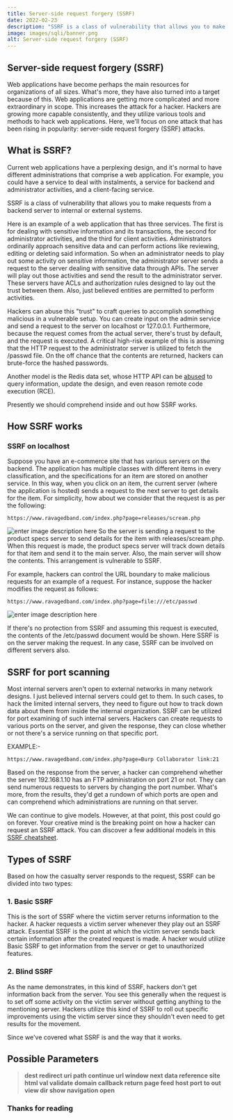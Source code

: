 ```yaml
---
title: Server-side request forgery (SSRF)
date: 2022-02-23
description: "SSRF is a class of vulnerability that allows you to make requests from a backend server to internal or external systems."
image: images/sqli/banner.png
alt: Server-side request forgery (SSRF)
---
```


## Server-side request forgery (SSRF)


Web applications have become perhaps the main resources for organizations of all sizes. What's more, they have also turned into a target because of this. Web applications are getting more complicated and more extraordinary in scope. This increases the attack for a hacker. Hackers are growing more capable consistently, and they utilize various tools and methods to hack web applications. Here, we'll focus on one attack that has been rising in popularity: server-side request forgery (SSRF) attacks.


## What is SSRF?


Current web applications have a perplexing design, and it's normal to have different administrations that comprise a web application. For example, you could have a service to deal with instalments, a service for backend and administrator activities, and a client-facing service. 

SSRF is a class of vulnerability that allows you to make requests from a backend server to internal or external systems.

Here is an example of a web application that has three services. The first is for dealing with sensitive information and its transactions, the second for administrator activities, and the third for client activities. Administrators ordinarily approach sensitive data and can perform actions like reviewing, editing or deleting said information. So when an administrator needs to play out some activity on sensitive information, the administrator server sends a request to the server dealing with sensitive data through APIs. The server will play out those activities and send the result to the administrator server. These servers have ACLs and authorization rules designed to lay out the trust between them. Also, just believed entities are permitted to perform activities.

Hackers can abuse this "trust" to craft queries to accomplish something malicious in a vulnerable setup. You can create input on the admin service and send a request to the server on localhost or 127.0.0.1. Furthermore, because the request comes from the actual server, there's trust by default, and the request is executed. A critical high-risk example of this is assuming that the HTTP request to the administrator server is utilized to fetch the  /passwd file. On the off chance that the contents are returned, hackers can brute-force the hashed passwords. 

Another model is the Redis data set, whose HTTP API can be [abused](https://maxchadwick.xyz/blog/ssrf-exploits-against-redis) to query information, update the design, and even reason remote code execution (RCE).

Presently we should comprehend inside and out how SSRF works.

## How SSRF works

### SSRF on localhost

Suppose you have an e-commerce site that has various servers on the backend. The application has multiple classes with different items in every classification, and the specifications for an item are stored on another service. In this way, when you click on an item, the current server (where the application is hosted) sends a request to the next server to get details for the item. For simplicity, how about we consider that the request is as per the following:

`https://www.ravagedband.com/index.php?page=releases/scream.php`

![enter image description here](https://i.postimg.cc/44hYTHpJ/home.png)
So the server is sending a request to the product specs server to send details for the item with releases/scream.php. When this request is made, the product specs server will track down details for that item and send it to the main server. Also, the main server will show the contents. This arrangement is vulnerable to SSRF.

For example, hackers can control the URL boundary to make malicious requests for an example of a request. For instance, suppose the hacker modifies the request as follows:

`https://www.ravagedband.com/index.php?page=file:///etc/passwd`

![enter image description here](https://i.postimg.cc/ZKJFKhZs/ssrf2.png)

If there's no protection from SSRF and assuming this request is executed, the contents of the /etc/passwd document would be shown. Here SSRF is on the server making the request. In any case, SSRF can be involved on different servers also.

## SSRF for port scanning

Most internal servers aren't open to external networks in many network designs. I just believed internal servers could get to them. In such cases, to hack the limited internal servers, they need to figure out how to track down data about them from inside the internal organization. SSRF can be utilized for port examining of such internal servers. Hackers can create requests to various ports on the server, and given the response, they can close whether or not there's a service running on that specific port.

EXAMPLE:-

`https://www.ravagedband.com/index.php?page=Burp Collaborator link:21`

Based on the response from the server, a hacker can comprehend whether the server 192.168.1.10 has an FTP administration on port 21 or not. They can send numerous requests to servers by changing the port number. What's more, from the results, they'd get a rundown of which ports are open and can comprehend which administrations are running on that server.

We can continue to give models. However, at that point, this post could go on forever. Your creative mind is the breaking point on how a hacker can request an SSRF attack. You can discover a few additional models in this [SSRF cheatsheet](https://highon.coffee/blog/ssrf-cheat-sheet/).

## Types of SSRF

Based on how the casualty server responds to the request, SSRF can be divided into two types:

### 1. Basic SSRF

This is the sort of SSRF where the victim server returns information to the hacker. A hacker requests a victim server whenever they play out an SSRF attack. Essential SSRF is the point at which the victim server sends back certain information after the created request is made. A hacker would utilize Basic SSRF to get information from the server or get to unauthorized features.

### 2. Blind SSRF


As the name demonstrates, in this kind of SSRF, hackers don't get information back from the server. You see this generally when the request is to set off some activity on the victim server without getting anything to the mentioning server. Hackers utilize this kind of SSRF to roll out specific improvements using the victim server since they shouldn't even need to get results for the movement.

Since we've covered what SSRF is and the way that it works.

## Possible Parameters

>**dest
redirect
uri
path
continue
url
window
next
data
reference
site
html
val
validate
domain
callback
return
page
feed
host
port
to
out
view
dir
show
navigation
open**

### Thanks for reading
